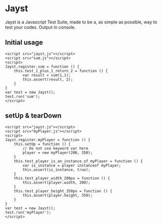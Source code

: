 Jayst
=====

Jayst is a Javascript Test Suite, made to be a, as simple as possible, way to test your codes.
Output in console.

Initial usage
--

    <script src="jayst.js"></script>
    <script src="sum.js"></script>
    <script>
    Jayst.register.sum = function () {
        this.test_1_plus_1_return_2 = function () {
            var result = sum(1,1);
            this.assert(result, 2);
        }
    }
    var test = new Jayst();
    test.run('sum');
    </script>

setUp & tearDown
--

    <script src="jayst.js"></script>
    <script src="myPlayer.js"></script>
    <script>
    Jayst.register.myPlayer = function () {
        this.setUp = function () {
            // Do not use keyword var here
            player = new myPlayer(200, 350);
        }
        this.test_player_is_an_instance_of_myPlayer = function () {
            var is_instance = player instanceof myPlayer;
            this.assert(is_instance, true);
        }
        this.test_player_width_200px = function () {
            this.assert(player.width, 200);
        }
        this.test_player_height_350px = function () {
            this.assert(player.height, 350);
        }
    }
    var test = new Jayst();
    test.run('myPlayer');
    </script>
